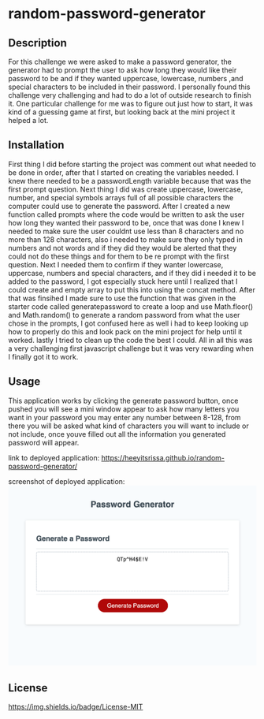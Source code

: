 # random-password-generator

## Description
For this challenge we were asked to make a password generator, the generator had to prompt the user to ask how long they would like their password to be and if they wanted uppercase, lowercase, numbers ,and special characters to be included in their password. I personally found this challenge very challenging and had to do a lot of outside research to finish it. One particular challenge for me was to figure out just how to start, it was kind of a guessing game at first, but looking back at the mini project it helped a lot.

## Installation
First thing I did before starting the project was comment out what needed to be done in order, after that I started on creating the variables needed. I knew there needed to be a passwordLength variable because that was the first prompt question. Next thing I did was create uppercase, lowercase, number, and special symbols arrays full of all possible characters the computer could use to generate the password. After I created a new function called prompts where the code would be written to ask the user how long they wanted their password to be, once that was done I knew I needed to make sure the user couldnt use less than 8 characters and no more than 128 characters, also i needed to make sure they only typed in numbers and not words and if they did they would be alerted that they could not do these things and for them to be re prompt with the first question. Next I needed them to confirm if they wanter lowercase, uppercase, numbers and special characters, and if they did i needed it to be added to the password, I got especially stuck here until I realized that I could create and empty array to put this into using the concat method. After that was finsihed I made sure to use the function that was given in the starter code called generatepassword to create a loop and use Math.floor() and Math.random() to generate a random password from what the user chose in the prompts, I got confused here as well i had to keep looking up how to properly do this and look pack on the mini project for help until it worked. lastly I tried to clean up the code the best I could. All in all this was a very challenging first javascript challenge but it was very rewarding when I finally got it to work.

## Usage
This application works by clicking the generate password button, once pushed you will see a mini window appear to ask how many letters you want in your password you may enter any number between 8-128, from there you will be asked what kind of characters you will want to include or not include, once youve filled out all the information you generated password will appear.

link to deployed application: https://heeyitsrissa.github.io/random-password-generator/

screenshot of deployed application: ![Alt text](assets/images/_Users_marissapratt_bootcamp_homework_random-password-generator_index.html.png)

## License 

https://img.shields.io/badge/License-MIT
